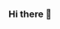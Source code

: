 ### Hi there 👋

<!--
**ekardashevskiy/ekardashevskiy** is a ✨ _special_ ✨ repository because its `README.md` (this file) appears on your GitHub profile.

Here are some ideas to get you started:

- 🔭 I’m currently working on ... webpage for a small business 
- 🌱 I’m currently learning ... JavaScript
- 👯 I’m looking to collaborate on ... OpenSource projects, though my experience is not really big, I'll try hard
- 🤔 I’m looking for help with ... mentoring on binary trees lessons
- 💬 Ask me about ... marketing (as a former marketeer, lol)
- 📫 How to reach me: ... <url>https://t.me/kardashevskiy</url>
- 😄 Pronouns: ... [Yeah-Gawr]
- ⚡ Fun fact: ... my cat accidently forced me to learn programming by launching some random youtube video on webportfolio
-->
